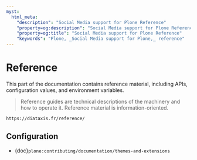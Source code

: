 ```yaml
---
myst:
  html_meta:
    "description": "Social Media support for Plone Reference"
    "property=og:description": "Social Media support for Plone Reference"
    "property=og:title": "Social Media support for Plone Reference"
    "keywords": "Plone, _Social Media support for Plone,_ reference"
---
```


# Reference

This part of the documentation contains reference material, including APIs, configuration values, and environment variables.

> Reference guides are technical descriptions of the machinery and how to operate it.
> Reference material is information-oriented.

```{seealso}
https://diataxis.fr/reference/
```

## Configuration

-   {doc}`plone:contributing/documentation/themes-and-extensions`
